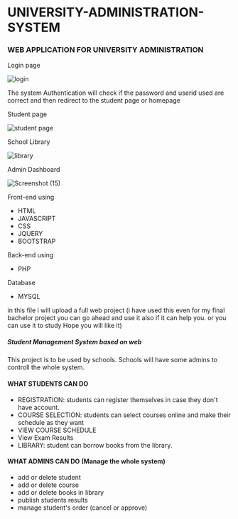 # UNIVERSITY-ADMINISTRATION-SYSTEM
### WEB APPLICATION FOR UNIVERSITY ADMINISTRATION

Login page

![login](https://user-images.githubusercontent.com/46833566/78424724-0d693680-76a2-11ea-9dc6-2dcea1ab4798.PNG)

The system Authentication will check if the password and userid used are correct and then redirect to the student page or homepage

Student page

![student page](https://user-images.githubusercontent.com/46833566/79076989-8f0b3500-7d30-11ea-9b75-8237b23a9956.PNG)

School Library

![library](https://user-images.githubusercontent.com/46833566/79689097-33d3c800-8285-11ea-9e5c-2dfab5b18a37.PNG)

Admin Dashboard

![Screenshot (15)](https://user-images.githubusercontent.com/46833566/79689183-b2c90080-8285-11ea-91d0-75b750e8cd4c.png)

Front-end using 
* HTML
* JAVASCRIPT
* CSS 
* JQUERY 
* BOOTSTRAP

Back-end using
* PHP

Database 
* MYSQL

in this file i will upload a full web project (i have used this even for my final bachelor project you
can go ahead and use it also if it can help you. or you can use it to study Hope you will like it)

##### Student Management System based on web
This project is to be used by schools. Schools will have some admins to controll the whole system.
#### WHAT STUDENTS CAN DO
* REGISTRATION: students can register themselves in case they don't have account.
* COURSE SELECTION: students can select courses online and make their schedule as they want
* VIEW COURSE SCHEDULE
* View Exam Results
* LIBRARY: student can borrow books from the library.
#### WHAT ADMINS CAN DO (Manage the whole system)
* add or delete student
* add or delete course
* add or delete books in library
* publish students results
* manage student's order (cancel or approve)
